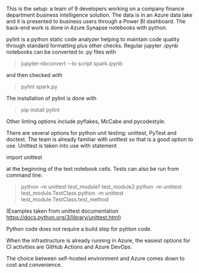 This is the setup: a team of 9 developers working on a company finance department business intelligence solution. The data is in an Azure data lake and it is presented to business users through a Power BI dashboard. The back-end work is done in Azure Synapse notebooks with python. 

pylint is a python static code analyzer helping to maintain code quality through standard formatting plus other checks. Regular jupyter .ipynb notebooks can be converted to .py files with 

> jupyter-nbconvert --to script spark.ipynb

and then checked with

> pylint spark.py

The installation of pylint is done with

> pip install pylint

Other linting options include pyflakes, McCabe and pycodestyle.

There are several options for python unit testing: unittest, PyTest and doctest. The team is already familiar with unittest so that is a good option to use. Unittest is taken into use with statement

import unittest

at the beginning of the test notebook cells. Tests can also be run from command line:

> python -m unittest test_module1 test_module2
> python -m unittest test_module.TestClass
> python -m unittest test_module.TestClass.test_method

(Examples taken from unittest documentation https://docs.python.org/3/library/unittest.html)

Python code does not require a build step for pyhton code.

When the infrastructure is already running in Azure, the easiest options for CI activities are GitHub Actions and Azure DevOps.

The choice between self-hosted environment and Azure comes down to cost and convenience. 